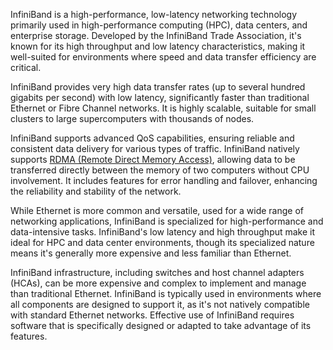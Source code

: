 InfiniBand is a high-performance, low-latency networking technology primarily used in high-performance computing (HPC), data centers, and enterprise storage. Developed by the InfiniBand Trade Association, it's known for its high throughput and low latency characteristics, making it well-suited for environments where speed and data transfer efficiency are critical.

InfiniBand provides very high data transfer rates (up to several hundred gigabits per second) with low latency, significantly faster than traditional Ethernet or Fibre Channel networks. It is highly scalable, suitable for small clusters to large supercomputers with thousands of nodes.

InfiniBand supports advanced QoS capabilities, ensuring reliable and consistent data delivery for various types of traffic. InfiniBand natively supports [RDMA (Remote Direct Memory Access)](), allowing data to be transferred directly between the memory of two computers without CPU involvement. It includes features for error handling and failover, enhancing the reliability and stability of the network.

While Ethernet is more common and versatile, used for a wide range of networking applications, InfiniBand is specialized for high-performance and data-intensive tasks. InfiniBand's low latency and high throughput make it ideal for HPC and data center environments, though its specialized nature means it's generally more expensive and less familiar than Ethernet.

InfiniBand infrastructure, including switches and host channel adapters (HCAs), can be more expensive and complex to implement and manage than traditional Ethernet. InfiniBand is typically used in environments where all components are designed to support it, as it's not natively compatible with standard Ethernet networks. Effective use of InfiniBand requires software that is specifically designed or adapted to take advantage of its features.

